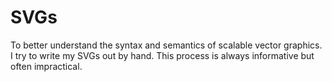 # SVGs
To better understand the syntax and semantics of scalable vector graphics. I try to write my SVGs out by hand. This process is always informative but often impractical.
